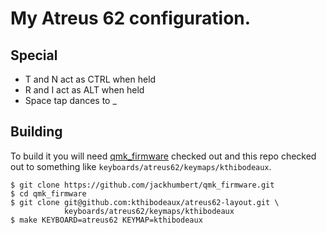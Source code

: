 # My Atreus 62 configuration.

## Special
* T and N act as CTRL when held
* R and I act as ALT when held
* Space tap dances to _

## Building

To build it you will need [qmk_firmware][qmk] checked out and this repo checked
out to something like `keyboards/atreus62/keymaps/kthibodeaux`.

 [qmk]: https://github.com/jackhumbert/qmk_firmware

```
$ git clone https://github.com/jackhumbert/qmk_firmware.git
$ cd qmk_firmware
$ git clone git@github.com:kthibodeaux/atreus62-layout.git \
            keyboards/atreus62/keymaps/kthibodeaux
$ make KEYBOARD=atreus62 KEYMAP=kthibodeaux
```
